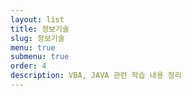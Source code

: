 ```yaml
---
layout: list
title: 정보기술
slug: 정보기술
menu: true
submenu: true
order: 4
description: VBA, JAVA 관련 학습 내용 정리
---
```

